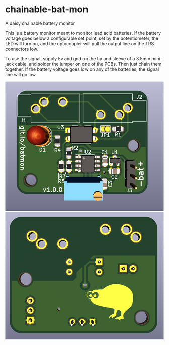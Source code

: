 # chainable-bat-mon
A daisy chainable battery monitor

This is a battery monitor meant to monitor lead acid batteries. If the battery voltage goes below a configurable set point, 
set by the potentiometer, the LED will turn on, and the optocoupler will pull the output line on the TRS connectors low.

To use the signal, supply 5v and gnd on the tip and sleeve of a 3.5mm mini-jack cable, and solder the jumper on one of the PCBs. Then just chain them together.
If the battery voltage goes low on any of the batteries, the signal line will go low.

![toprender](images/top.png)
![botrender](images/bot.png)